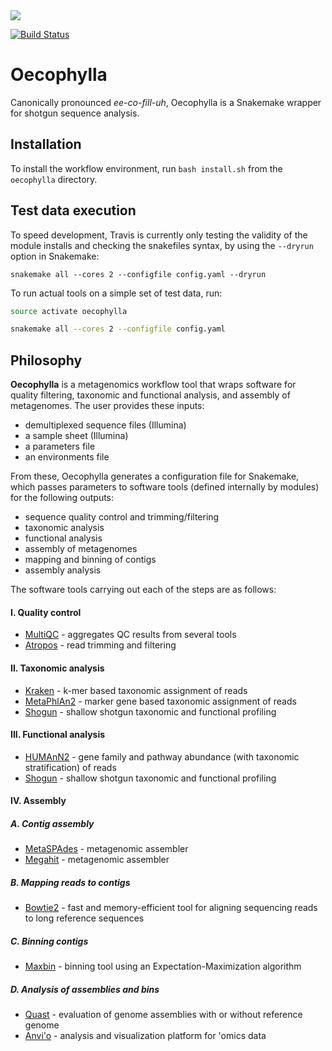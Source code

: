 <img src="https://raw.githubusercontent.com/wasade/oecophylla/assets/assets/oecophylla.png">

[![Build Status](https://travis-ci.org/biocore/oecophylla.svg?branch=master)](https://travis-ci.org/biocore/oecophylla)

# Oecophylla

Canonically pronounced *ee-co-fill-uh*, Oecophylla is a Snakemake wrapper for shotgun sequence analysis.

## Installation

To install the workflow environment, run `bash install.sh` from the `oecophylla` directory.

## Test data execution

To speed development, Travis is currently only testing the validity of the module installs and checking the snakefiles syntax, by using the `--dryrun` option in Snakemake:

```
snakemake all --cores 2 --configfile config.yaml --dryrun
```

To run actual tools on a simple set of test data, run:

```bash
source activate oecophylla

snakemake all --cores 2 --configfile config.yaml
```

## Philosophy

**Oecophylla** is a metagenomics workflow tool that wraps software for quality filtering, taxonomic and functional analysis, and assembly of metagenomes. The user provides these inputs:

* demultiplexed sequence files (Illumina)
* a sample sheet (Illumina)
* a parameters file
* an environments file

From these, Oecophylla generates a configuration file for Snakemake, which passes parameters to software tools (defined internally by modules) for the following outputs:

* sequence quality control and trimming/filtering
* taxonomic analysis
* functional analysis
* assembly of metagenomes
* mapping and binning of contigs
* assembly analysis

The software tools carrying out each of the steps are as follows:

#### I. Quality control

* [MultiQC](http://multiqc.info) - aggregates QC results from several tools
* [Atropos](https://github.com/jdidion/atropos) - read trimming and filtering

#### II. Taxonomic analysis

* [Kraken](https://ccb.jhu.edu/software/kraken/) - k-mer based taxonomic assignment of reads
* [MetaPhlAn2](http://huttenhower.sph.harvard.edu/metaphlan2) - marker gene based taxonomic assignment of reads
* [Shogun](https://github.com/knights-lab/shogun) - shallow shotgun taxonomic and functional profiling

#### III. Functional analysis

* [HUMAnN2](http://huttenhower.sph.harvard.edu/humann2) - gene family and pathway abundance (with taxonomic stratification) of reads
* [Shogun](https://github.com/knights-lab/shogun) - shallow shotgun taxonomic and functional profiling

#### IV. Assembly

##### A. Contig assembly

* [MetaSPAdes](http://bioinf.spbau.ru/en/metaspades) - metagenomic assembler
* [Megahit](http://www.metagenomics.wiki/tools/assembly/megahit) - metagenomic assembler

##### B. Mapping reads to contigs

* [Bowtie2](http://bowtie-bio.sourceforge.net/bowtie2/manual.shtml) - fast and memory-efficient tool for aligning sequencing reads to long reference sequences

##### C. Binning contigs

* [Maxbin](https://sourceforge.net/projects/maxbin) - binning tool using an Expectation-Maximization algorithm

##### D. Analysis of assemblies and bins

* [Quast](http://bioinf.spbau.ru/quast) - evaluation of genome assemblies with or without reference genome
* [Anvi'o](http://merenlab.org/software/anvio) - analysis and visualization platform for 'omics data

<!--
##### D. (cont.)
* ["bin the bins" tool to be determined]

##### E. Downstream genome annotation
* [Prokka]() - gene calling and annotation
* []() - metabolic reconstruction
* []() - molecule prediction
-->
